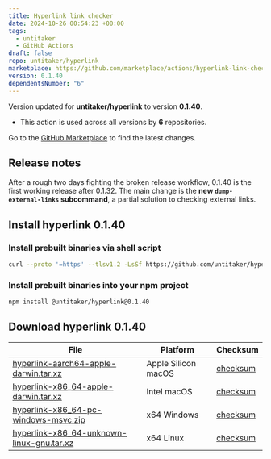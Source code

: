 ```yaml
---
title: Hyperlink link checker
date: 2024-10-26 00:54:23 +00:00
tags:
  - untitaker
  - GitHub Actions
draft: false
repo: untitaker/hyperlink
marketplace: https://github.com/marketplace/actions/hyperlink-link-checker
version: 0.1.40
dependentsNumber: "6"
---
```



Version updated for **untitaker/hyperlink** to version **0.1.40**.
- This action is used across all versions by **6** repositories.

Go to the [GitHub Marketplace](https://github.com/marketplace/actions/hyperlink-link-checker) to find the latest changes.

## Release notes

After a rough two days fighting the broken release workflow, 0.1.40 is the first working release after 0.1.32. The main change is the **new `dump-external-links` subcommand**, a partial solution to checking external links.


## Install hyperlink 0.1.40

### Install prebuilt binaries via shell script

```sh
curl --proto '=https' --tlsv1.2 -LsSf https://github.com/untitaker/hyperlink/releases/download/0.1.40/hyperlink-installer.sh | sh
```

### Install prebuilt binaries into your npm project

```sh
npm install @untitaker/hyperlink@0.1.40
```

## Download hyperlink 0.1.40

|  File  | Platform | Checksum |
|--------|----------|----------|
| [hyperlink-aarch64-apple-darwin.tar.xz](https://github.com/untitaker/hyperlink/releases/download/0.1.40/hyperlink-aarch64-apple-darwin.tar.xz) | Apple Silicon macOS | [checksum](https://github.com/untitaker/hyperlink/releases/download/0.1.40/hyperlink-aarch64-apple-darwin.tar.xz.sha256) |
| [hyperlink-x86_64-apple-darwin.tar.xz](https://github.com/untitaker/hyperlink/releases/download/0.1.40/hyperlink-x86_64-apple-darwin.tar.xz) | Intel macOS | [checksum](https://github.com/untitaker/hyperlink/releases/download/0.1.40/hyperlink-x86_64-apple-darwin.tar.xz.sha256) |
| [hyperlink-x86_64-pc-windows-msvc.zip](https://github.com/untitaker/hyperlink/releases/download/0.1.40/hyperlink-x86_64-pc-windows-msvc.zip) | x64 Windows | [checksum](https://github.com/untitaker/hyperlink/releases/download/0.1.40/hyperlink-x86_64-pc-windows-msvc.zip.sha256) |
| [hyperlink-x86_64-unknown-linux-gnu.tar.xz](https://github.com/untitaker/hyperlink/releases/download/0.1.40/hyperlink-x86_64-unknown-linux-gnu.tar.xz) | x64 Linux | [checksum](https://github.com/untitaker/hyperlink/releases/download/0.1.40/hyperlink-x86_64-unknown-linux-gnu.tar.xz.sha256) |




